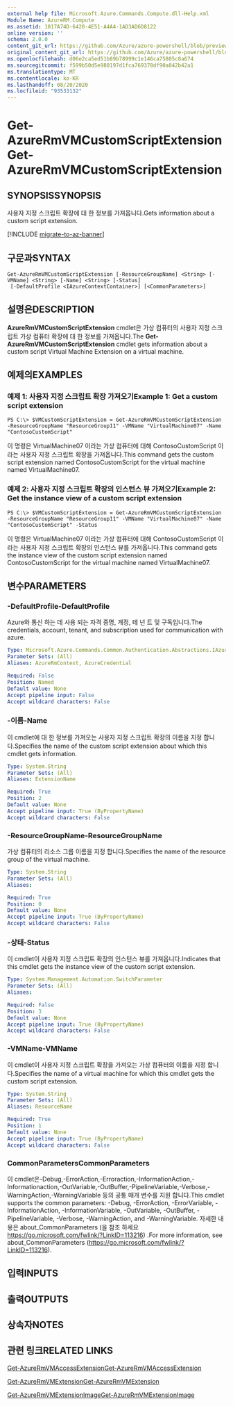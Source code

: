 ```yaml
---
external help file: Microsoft.Azure.Commands.Compute.dll-Help.xml
Module Name: AzureRM.Compute
ms.assetid: 1017A74D-6420-4E51-A4A4-1AD3AD6D8122
online version: ''
schema: 2.0.0
content_git_url: https://github.com/Azure/azure-powershell/blob/preview/src/ResourceManager/Compute/Stack/Commands.Compute/help/Get-AzureRmVMCustomScriptExtension.md
original_content_git_url: https://github.com/Azure/azure-powershell/blob/preview/src/ResourceManager/Compute/Stack/Commands.Compute/help/Get-AzureRmVMCustomScriptExtension.md
ms.openlocfilehash: d06e2ca5ed51b89b78999c1e146ca75805c8a674
ms.sourcegitcommit: f599b50d5e980197d1fca769378df90a842b42a1
ms.translationtype: MT
ms.contentlocale: ko-KR
ms.lasthandoff: 08/20/2020
ms.locfileid: "93533132"
---
```

# <span data-ttu-id="88ea6-101">Get-AzureRmVMCustomScriptExtension</span><span class="sxs-lookup"><span data-stu-id="88ea6-101">Get-AzureRmVMCustomScriptExtension</span></span>

## <span data-ttu-id="88ea6-102">SYNOPSIS</span><span class="sxs-lookup"><span data-stu-id="88ea6-102">SYNOPSIS</span></span>
<span data-ttu-id="88ea6-103">사용자 지정 스크립트 확장에 대 한 정보를 가져옵니다.</span><span class="sxs-lookup"><span data-stu-id="88ea6-103">Gets information about a custom script extension.</span></span>

[!INCLUDE [migrate-to-az-banner](../../includes/migrate-to-az-banner.md)]

## <span data-ttu-id="88ea6-104">구문과</span><span class="sxs-lookup"><span data-stu-id="88ea6-104">SYNTAX</span></span>

```
Get-AzureRmVMCustomScriptExtension [-ResourceGroupName] <String> [-VMName] <String> [-Name] <String> [-Status]
 [-DefaultProfile <IAzureContextContainer>] [<CommonParameters>]
```

## <span data-ttu-id="88ea6-105">설명은</span><span class="sxs-lookup"><span data-stu-id="88ea6-105">DESCRIPTION</span></span>
<span data-ttu-id="88ea6-106">**AzureRmVMCustomScriptExtension** cmdlet은 가상 컴퓨터의 사용자 지정 스크립트 가상 컴퓨터 확장에 대 한 정보를 가져옵니다.</span><span class="sxs-lookup"><span data-stu-id="88ea6-106">The **Get-AzureRmVMCustomScriptExtension** cmdlet gets information about a custom script Virtual Machine Extension on a virtual machine.</span></span>

## <span data-ttu-id="88ea6-107">예제의</span><span class="sxs-lookup"><span data-stu-id="88ea6-107">EXAMPLES</span></span>

### <span data-ttu-id="88ea6-108">예제 1: 사용자 지정 스크립트 확장 가져오기</span><span class="sxs-lookup"><span data-stu-id="88ea6-108">Example 1: Get a custom script extension</span></span>
```
PS C:\> $VMCustomScriptExtension = Get-AzureRmVMCustomScriptExtension -ResourceGroupName "ResourceGroup11" -VMName "VirtualMachine07" -Name "ContosoCustomScript"
```

<span data-ttu-id="88ea6-109">이 명령은 VirtualMachine07 이라는 가상 컴퓨터에 대해 ContosoCustomScript 이라는 사용자 지정 스크립트 확장을 가져옵니다.</span><span class="sxs-lookup"><span data-stu-id="88ea6-109">This command gets the custom script extension named ContosoCustomScript for the virtual machine named VirtualMachine07.</span></span>

### <span data-ttu-id="88ea6-110">예제 2: 사용자 지정 스크립트 확장의 인스턴스 뷰 가져오기</span><span class="sxs-lookup"><span data-stu-id="88ea6-110">Example 2: Get the instance view of a custom script extension</span></span>
```
PS C:\> $VMCustomScriptExtension = Get-AzureRmVMCustomScriptExtension -ResourceGroupName "ResourceGroup11" -VMName "VirtualMachine07" -Name "ContosoCustomScript" -Status
```

<span data-ttu-id="88ea6-111">이 명령은 VirtualMachine07 이라는 가상 컴퓨터에 대해 ContosoCustomScript 이라는 사용자 지정 스크립트 확장의 인스턴스 뷰를 가져옵니다.</span><span class="sxs-lookup"><span data-stu-id="88ea6-111">This command gets the instance view of the custom script extension named ContosoCustomScript for the virtual machine named VirtualMachine07.</span></span>

## <span data-ttu-id="88ea6-112">변수</span><span class="sxs-lookup"><span data-stu-id="88ea6-112">PARAMETERS</span></span>

### <span data-ttu-id="88ea6-113">-DefaultProfile</span><span class="sxs-lookup"><span data-stu-id="88ea6-113">-DefaultProfile</span></span>
<span data-ttu-id="88ea6-114">Azure와 통신 하는 데 사용 되는 자격 증명, 계정, 테 넌 트 및 구독입니다.</span><span class="sxs-lookup"><span data-stu-id="88ea6-114">The credentials, account, tenant, and subscription used for communication with azure.</span></span>

```yaml
Type: Microsoft.Azure.Commands.Common.Authentication.Abstractions.IAzureContextContainer
Parameter Sets: (All)
Aliases: AzureRmContext, AzureCredential

Required: False
Position: Named
Default value: None
Accept pipeline input: False
Accept wildcard characters: False
```

### <span data-ttu-id="88ea6-115">-이름</span><span class="sxs-lookup"><span data-stu-id="88ea6-115">-Name</span></span>
<span data-ttu-id="88ea6-116">이 cmdlet에 대 한 정보를 가져오는 사용자 지정 스크립트 확장의 이름을 지정 합니다.</span><span class="sxs-lookup"><span data-stu-id="88ea6-116">Specifies the name of the custom script extension about which this cmdlet gets information.</span></span>

```yaml
Type: System.String
Parameter Sets: (All)
Aliases: ExtensionName

Required: True
Position: 2
Default value: None
Accept pipeline input: True (ByPropertyName)
Accept wildcard characters: False
```

### <span data-ttu-id="88ea6-117">-ResourceGroupName</span><span class="sxs-lookup"><span data-stu-id="88ea6-117">-ResourceGroupName</span></span>
<span data-ttu-id="88ea6-118">가상 컴퓨터의 리소스 그룹 이름을 지정 합니다.</span><span class="sxs-lookup"><span data-stu-id="88ea6-118">Specifies the name of the resource group of the virtual machine.</span></span>

```yaml
Type: System.String
Parameter Sets: (All)
Aliases: 

Required: True
Position: 0
Default value: None
Accept pipeline input: True (ByPropertyName)
Accept wildcard characters: False
```

### <span data-ttu-id="88ea6-119">-상태</span><span class="sxs-lookup"><span data-stu-id="88ea6-119">-Status</span></span>
<span data-ttu-id="88ea6-120">이 cmdlet이 사용자 지정 스크립트 확장의 인스턴스 뷰를 가져옵니다.</span><span class="sxs-lookup"><span data-stu-id="88ea6-120">Indicates that this cmdlet gets the instance view of the custom script extension.</span></span>

```yaml
Type: System.Management.Automation.SwitchParameter
Parameter Sets: (All)
Aliases: 

Required: False
Position: 3
Default value: None
Accept pipeline input: True (ByPropertyName)
Accept wildcard characters: False
```

### <span data-ttu-id="88ea6-121">-VMName</span><span class="sxs-lookup"><span data-stu-id="88ea6-121">-VMName</span></span>
<span data-ttu-id="88ea6-122">이 cmdlet이 사용자 지정 스크립트 확장을 가져오는 가상 컴퓨터의 이름을 지정 합니다.</span><span class="sxs-lookup"><span data-stu-id="88ea6-122">Specifies the name of a virtual machine for which this cmdlet gets the custom script extension.</span></span>

```yaml
Type: System.String
Parameter Sets: (All)
Aliases: ResourceName

Required: True
Position: 1
Default value: None
Accept pipeline input: True (ByPropertyName)
Accept wildcard characters: False
```

### <span data-ttu-id="88ea6-123">CommonParameters</span><span class="sxs-lookup"><span data-stu-id="88ea6-123">CommonParameters</span></span>
<span data-ttu-id="88ea6-124">이 cmdlet은-Debug,-ErrorAction,-Erroraction,-InformationAction,-Informationaction,-OutVariable,-OutBuffer,-PipelineVariable,-Verbose,-WarningAction,-WarningVariable 등의 공통 매개 변수를 지원 합니다.</span><span class="sxs-lookup"><span data-stu-id="88ea6-124">This cmdlet supports the common parameters: -Debug, -ErrorAction, -ErrorVariable, -InformationAction, -InformationVariable, -OutVariable, -OutBuffer, -PipelineVariable, -Verbose, -WarningAction, and -WarningVariable.</span></span> <span data-ttu-id="88ea6-125">자세한 내용은 about_CommonParameters (을 참조 하세요 https://go.microsoft.com/fwlink/?LinkID=113216) .</span><span class="sxs-lookup"><span data-stu-id="88ea6-125">For more information, see about_CommonParameters (https://go.microsoft.com/fwlink/?LinkID=113216).</span></span>

## <span data-ttu-id="88ea6-126">입력</span><span class="sxs-lookup"><span data-stu-id="88ea6-126">INPUTS</span></span>

## <span data-ttu-id="88ea6-127">출력</span><span class="sxs-lookup"><span data-stu-id="88ea6-127">OUTPUTS</span></span>

## <span data-ttu-id="88ea6-128">상속자</span><span class="sxs-lookup"><span data-stu-id="88ea6-128">NOTES</span></span>

## <span data-ttu-id="88ea6-129">관련 링크</span><span class="sxs-lookup"><span data-stu-id="88ea6-129">RELATED LINKS</span></span>

[<span data-ttu-id="88ea6-130">Get-AzureRmVMAccessExtension</span><span class="sxs-lookup"><span data-stu-id="88ea6-130">Get-AzureRmVMAccessExtension</span></span>](./Get-AzureRmVMAccessExtension.md)

[<span data-ttu-id="88ea6-131">Get-AzureRmVMExtension</span><span class="sxs-lookup"><span data-stu-id="88ea6-131">Get-AzureRmVMExtension</span></span>](./Get-AzureRmVMExtension.md)

[<span data-ttu-id="88ea6-132">Get-AzureRmVMExtensionImage</span><span class="sxs-lookup"><span data-stu-id="88ea6-132">Get-AzureRmVMExtensionImage</span></span>](./Get-AzureRmVMExtensionImage.md)


